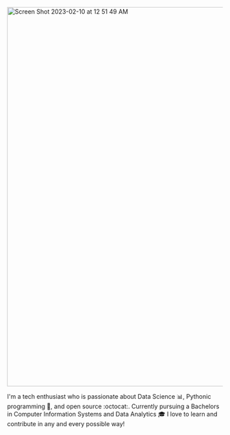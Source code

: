 <img width="886" alt="Screen Shot 2023-02-10 at 12 51 49 AM" src="https://user-images.githubusercontent.com/88107066/218011933-4774b44a-68ea-414a-ba25-3db87ebc5592.png">


I'm a tech enthusiast who is passionate about Data Science 📊, Pythonic programming 🐍, and open source :octocat:. Currently pursuing a Bachelors in Computer Information Systems and Data Analytics 🎓 I love to learn and contribute in any and every possible way!

<!---
ElizavetaGorelova/ElizavetaGorelova is a ✨ special ✨ repository because its `README.md` (this file) appears on your GitHub profile.
You can click the Preview link to take a look at your changes.
--->
